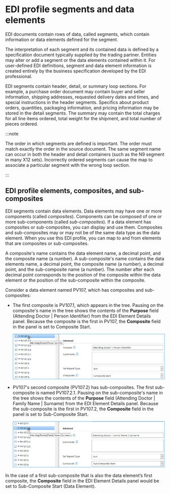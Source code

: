# EDI profile segments and data elements

<head>
  <meta name="guidename" content="Integration"/>
  <meta name="context" content="GUID-8e3ae6b7-757f-4dcd-9f48-cebed4857691"/>
</head>


EDI documents contain rows of data, called segments, which contain information or data elements defined for the segment.

The interpretation of each segment and its contained data is defined by a specification document typically supplied by the trading partner. Entities may alter or add a segment or the data elements contained within it. For user-defined EDI definitions, segment and data element information is created entirely by the business specification developed by the EDI professional.

EDI segments contain header, detail, or summary loop sections. For example, a purchase order document may contain buyer and seller information, shipping addresses, requested delivery dates and times, and special instructions in the header segments. Specifics about product orders, quantities, packaging information, and pricing information may be stored in the detail segments. The summary may contain the total charges for all line items ordered, total weight for the shipment, and total number of pieces ordered.

:::note

The order in which segments are defined is important. The order must match exactly the order in the source document. The same segment name can occur in both the header and detail containers \(such as the N9 segment in many X12 sets\). Incorrectly ordered segments can cause the map to associate a particular segment with the wrong loop section.

:::

## EDI profile elements, composites, and sub-composites

EDI segments contain data elements. Data elements may have one or more components \(called *composites*\). Components can be composed of one or more sub-components \(called *sub-composites*\). If a data element has composites or sub-composites, you can display and use them. Composites and sub-composites may or may not be of the same data type as the data element. When you use this EDI profile, you can map to and from elements that are composites or sub-composites.

A composite's name contains the data element name, a decimal point, and the composite name \(a number\). A sub-composite's name contains the data elements name, a decimal point, the composite name \(a number\), a decimal point, and the sub-composite name \(a number\). The number after each decimal point corresponds to the position of the composite within the data element or the position of the sub-composite within the composite.

Consider a data element named PV107, which has composites and sub-composites:

-   The first composite is PV107.1, which appears in the tree. Pausing on the composite's name in the tree shows the contents of the **Purpose** field \(Attending Doctor \| Person Identifier\) from the EDI Element Details panel. Because the composite is the first in PV107, the **Composite** field in the panel is set to Composite Start.

    ![Data element PV107 has as its first composite PV107.1, with Purpose set to Attending Doctor | Person Identifier and Composite set to Composite Start.](../Images/build-ps-profile-edi-hl7-data-element-composite.jpg)

-   PV107's second composite \(PV107.2\) has sub-composites. The first sub-composite is named PV107.2.1. Pausing on the sub-composite's name in the tree shows the contents of the **Purpose** field \(Attending Doctor \| Family Name \| Surname\) from the EDI Element Details panel. Because the sub-composite is the first in PV107.2, the **Composite** field in the panel is set to Sub-Composite Start.

    ![Composite PV107.2 has as its first sub-composite PV107.2.1, with Purpose set to Attending Doctor | Family Name | Surname and Composite set to Sub-Composite Start.](../Images/build-ps-profile-edi-hl7-data-element-sub-composite.jpg)


In the case of a first sub-composite that is also the data element’s first composite, the **Composite** field in the EDI Element Details panel would be set to Sub-Composite Start \(Data Element\).